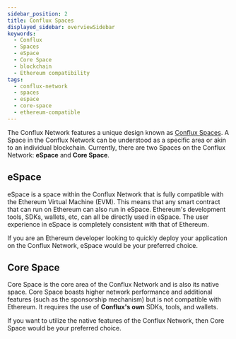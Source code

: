 ```yaml
---
sidebar_position: 2
title: Conflux Spaces
displayed_sidebar: overviewSidebar
keywords:
  - Conflux
  - Spaces
  - eSpace
  - Core Space
  - blockchain
  - Ethereum compatibility
tags:
  - conflux-network
  - spaces
  - espace
  - core-space
  - ethereum-compatible
---
```


The Conflux Network features a unique design known as [Conflux Spaces](/docs/general/conflux-basics/spaces). A Space in the Conflux Network can be understood as a specific area or akin to an individual blockchain. Currently, there are two Spaces on the Conflux Network: **eSpace** and **Core Space**.

## eSpace

eSpace is a space within the Conflux Network that is fully compatible with the Ethereum Virtual Machine (EVM). This means that any smart contract that can run on Ethereum can also run in eSpace. Ethereum's development tools, SDKs, wallets, etc, can all be directly used in eSpace. The user experience in eSpace is completely consistent with that of Ethereum.

If you are an Ethereum developer looking to quickly deploy your application on the Conflux Network, eSpace would be your preferred choice.

## Core Space

Core Space is the core area of the Conflux Network and is also its native space. Core Space boasts higher network performance and additional features (such as the sponsorship mechanism) but is not compatible with Ethereum. It requires the use of **Conflux's own** SDKs, tools, and wallets.

If you want to utilize the native features of the Conflux Network, then Core Space would be your preferred choice.

